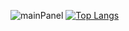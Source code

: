 ![mainPanel](https://github-readme-stats.vercel.app/api?username=jann-amh&show_icons=true&theme=dark)
[![Top Langs](https://github-readme-stats.vercel.app/api/top-langs/?username=jann-amh&langs_count=10)](https://github.com/anuraghazra/github-readme-stats)

